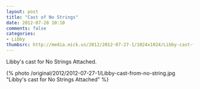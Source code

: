 ```yaml
---
layout: post
title: "Cast of No Strings"
date: 2012-07-28 10:10
comments: false
categories: 
- Libby
thumbsrc: http://media.eick.us/2012/2012-07-27-1/1024x1024/Libby-cast-from-no-string.jpg
---
```

Libby's cast for No Strings Attached.

{% photo /original/2012/2012-07-27-1/Libby-cast-from-no-string.jpg "Libby's cast for No Strings Attached" %}

